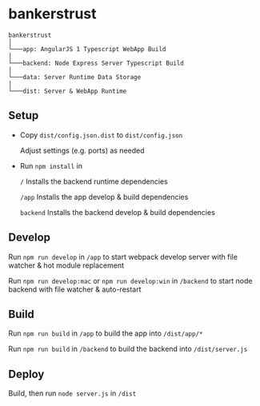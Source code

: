 # bankerstrust

```
bankerstrust
│
└───app: AngularJS 1 Typescript WebApp Build
│   
└───backend: Node Express Server Typescript Build 
│   
└───data: Server Runtime Data Storage
│   
└───dist: Server & WebApp Runtime

```

## Setup

* Copy `dist/config.json.dist` to `dist/config.json`
  
  Adjust settings (e.g. ports) as needed

* Run `npm install` in 
  
  `/` Installs the backend runtime dependencies 
  
  `/app` Installs the app develop & build dependencies
   
  `backend` Installs the backend develop & build dependencies


## Develop

Run `npm run develop` in `/app` to start webpack develop server with file watcher & hot module replacement 

Run `npm run develop:mac` or `npm run develop:win` in `/backend` to start node backend with file watcher & auto-restart


## Build

Run `npm run build` in `/app` to build the app into `/dist/app/*`

Run `npm run build` in `/backend` to build the backend into `/dist/server.js`


## Deploy

Build, then run `node server.js` in `/dist`

